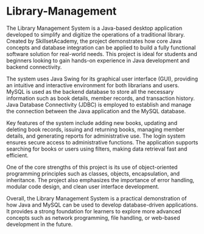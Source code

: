 # Library-Management
The Library Management System is a Java-based desktop application developed to simplify and digitize the operations of a traditional library. Created by SkillsetAcademy, the project demonstrates how core Java concepts and database integration can be applied to build a fully functional software solution for real-world needs. This project is ideal for students and beginners looking to gain hands-on experience in Java development and backend connectivity.

The system uses Java Swing for its graphical user interface (GUI), providing an intuitive and interactive environment for both librarians and users. MySQL is used as the backend database to store all the necessary information such as book details, member records, and transaction history. Java Database Connectivity (JDBC) is employed to establish and manage the connection between the Java application and the MySQL database.

Key features of the system include adding new books, updating and deleting book records, issuing and returning books, managing member details, and generating reports for administrative use. The login system ensures secure access to administrative functions. The application supports searching for books or users using filters, making data retrieval fast and efficient.

One of the core strengths of this project is its use of object-oriented programming principles such as classes, objects, encapsulation, and inheritance. The project also emphasizes the importance of error handling, modular code design, and clean user interface development.

Overall, the Library Management System is a practical demonstration of how Java and MySQL can be used to develop database-driven applications. It provides a strong foundation for learners to explore more advanced concepts such as network programming, file handling, or web-based development in the future.
